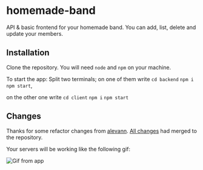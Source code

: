 # homemade-band
API & basic frontend for your homemade band. You can add, list, delete and update your members. 

## Installation 
Clone the repository. You will need `node` and `npm` on your machine.

To start the app:
Split two terminals; 
on one of them write `cd backend` `npm i` `npm start`,

on the other one write `cd client` `npm i` `npm start`

## Changes 
Thanks for some refactor changes from [alevann](https://github.com/alevann).
[All changes](https://github.com/aslihana/homemade-band/pull/1) had merged to the repository.

Your servers will be working like the following gif:

![Gif from app](/members.gif)